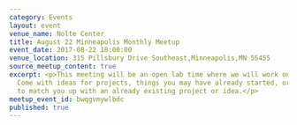 ```yaml
---
category: Events
layout: event
venue_name: Nolte Center
title: August 22 Minneapolis Monthly Meetup
event_date: 2017-08-22 18:00:00
venue_location: 315 Pillsbury Drive Southeast,Minneapolis,MN 55455
source_meetup_content: true
excerpt: <p>This meeting will be an open lab time where we will work on projects.
  Come with ideas for projects, things you may have already started, or we'll try
  to match you up with an already existing project or idea.</p>
meetup_event_id: bwqgvmywlbdc
published: true
---
```

